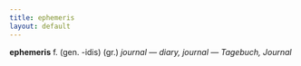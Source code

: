 ```yaml
---
title: ephemeris
layout: default
---
```


**ephemeris** f. (gen. -idis) (gr.) *journal — diary, journal — Tagebuch, Journal*